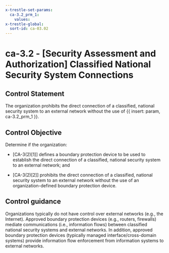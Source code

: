 ```yaml
---
x-trestle-set-params:
  ca-3.2_prm_1:
    values:
x-trestle-global:
  sort-id: ca-03.02
---
```


# ca-3.2 - \[Security Assessment and Authorization\] Classified National Security System Connections

## Control Statement

The organization prohibits the direct connection of a classified, national security system to an external network without the use of {{ insert: param, ca-3.2_prm_1 }}.

## Control Objective

Determine if the organization:

- \[CA-3(2)[1]\] defines a boundary protection device to be used to establish the direct connection of a classified, national security system to an external network; and

- \[CA-3(2)[2]\] prohibits the direct connection of a classified, national security system to an external network without the use of an organization-defined boundary protection device.

## Control guidance

Organizations typically do not have control over external networks (e.g., the Internet). Approved boundary protection devices (e.g., routers, firewalls) mediate communications (i.e., information flows) between classified national security systems and external networks. In addition, approved boundary protection devices (typically managed interface/cross-domain systems) provide information flow enforcement from information systems to external networks.
